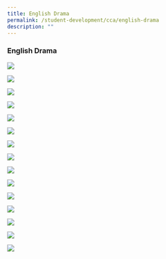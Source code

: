 ```yaml
---
title: English Drama
permalink: /student-development/cca/english-drama
description: ""
---
```

### English Drama

![](/images/Drama001.jpg)

![](/images/Drama002.jpg)

![](/images/Drama003.jpg)

![](/images/Drama004.jpg)

![](/images/Drama005.jpg)

![](/images/Drama006.jpg)

![](/images/Drama007.jpg)

![](/images/Drama008.jpg)

![](/images/Drama009.jpg)

![](/images/Drama010.jpg)

![](/images/Drama011.jpg)

![](/images/Drama012.jpg)

![](/images/Drama013.jpg)

![](/images/Drama014.jpg)

![](/images/Drama015.jpg)